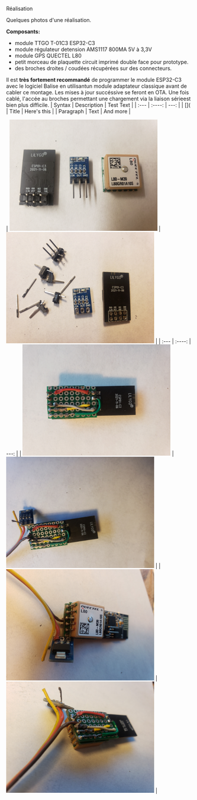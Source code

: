 Réalisation

Quelques photos d'une réalisation.

**Composants:**
- module TTGO T-01C3 ESP32-C3
- module régulateur detension AMS1117 800MA 5V à 3,3V
- module GPS QUECTEL L80
- petit morceau de plaquette circuit imprimé double face pour prototype.
- des broches droites / coudées récupérées sur des connecteurs.

Il est **très fortement recommandé** de programmer le module ESP32-C3 avec le logiciel Balise en utilisantun module adaptateur classique avant de cabler
ce montage.
Les mises à jour succéssive se feront en OTA.
Une fois cablé, l'accée au broches permettant une chargement via la liaison sérieest bien plus difficile.
| Syntax      | Description | Test Text     |
| :---        |    :----:   |          ---: |
| [](      | Title       | Here's this   |
| Paragraph   | Text        | And more      |

|   <img src="/img_realisation/20220304_054235.jpg" width="400"> | <img src="/img_realisation/20220304_055358.jpg" width="400">  |
| :---        |    :----:   |          ---: |
|   <img src="/img_realisation/20220304_092637.jpg" width="400"> | <img src="/img_realisation/20220304_094239.jpg" width="400">  |
|   <img src="/img_realisation/20220304_094310.jpg" width="400"> | <img src="/img_realisation/20220304_094325.jpg" width="400">  |
